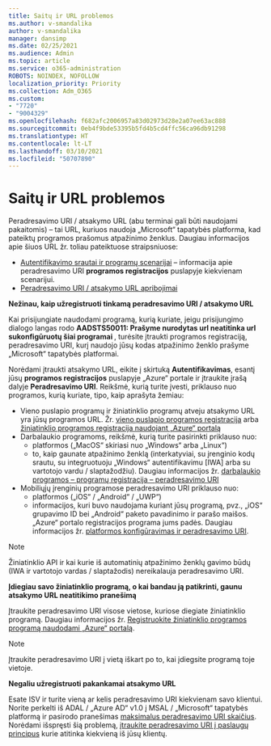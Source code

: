 ```yaml
---
title: Saitų ir URL problemos
ms.author: v-smandalika
author: v-smandalika
manager: dansimp
ms.date: 02/25/2021
ms.audience: Admin
ms.topic: article
ms.service: o365-administration
ROBOTS: NOINDEX, NOFOLLOW
localization_priority: Priority
ms.collection: Adm_O365
ms.custom:
- "7720"
- "9004329"
ms.openlocfilehash: f682afc2006957a83d02973d28e2a07ee63ac888
ms.sourcegitcommit: 0eb4f9bde53395b5fd4b5cd4ffc56ca96db91298
ms.translationtype: HT
ms.contentlocale: lt-LT
ms.lasthandoff: 03/10/2021
ms.locfileid: "50707890"
---
```

# <a name="issues-with-links-and-urls"></a>Saitų ir URL problemos

Peradresavimo URI / atsakymo URL (abu terminai gali būti naudojami pakaitomis) – tai URL, kuriuos naudoja „Microsoft“ tapatybės platforma, kad pateiktų programos prašomus atpažinimo ženklus. Daugiau informacijos apie šiuos URL žr. toliau pateiktuose straipsniuose:

- [Autentifikavimo srautai ir programų scenarijai](https://docs.microsoft.com/azure/active-directory/develop/authentication-flows-app-scenarios) – informacija apie peradresavimo URI **programos registracijos** puslapyje kiekvienam scenarijui.
- [Peradresavimo URI / atsakymo URL apribojimai](https://docs.microsoft.com/azure/active-directory/develop/reply-url)

**Nežinau, kaip užregistruoti tinkamą peradresavimo URI / atsakymo URL**

Kai prisijungiate naudodami programą, kurią kuriate, jeigu prisijungimo dialogo langas rodo **AADSTS50011: Prašyme nurodytas url neatitinka url sukonfigūruotų šiai programai <your app ID>**, turėsite įtraukti programos registraciją, peradresavimo URI, kurį naudojo jūsų kodas atpažinimo ženklo prašyme „Microsoft“ tapatybės platformai.

Norėdami įtraukti atsakymo URL, eikite į skirtuką **Autentifikavimas**, esantį jūsų **programos registracijos** puslapyje „Azure“ portale ir įtraukite įrašą dalyje **Peradresavimo URI**. Reikšmė, kurią turite įvesti, priklauso nuo programos, kurią kuriate, tipo, kaip aprašyta žemiau:

- Vieno puslapio programų ir žiniatinklio programų atveju atsakymo URL yra jūsų programos URL. Žr. [vieno puslapio programos registracija](https://docs.microsoft.com/azure/active-directory/develop/scenario-spa-app-registration#register-a-redirect-uri) arba [žiniatinklio programos registracija naudojant „Azure“ portalą](https://docs.microsoft.com/azure/active-directory/develop/scenario-web-app-sign-user-app-registration?tabs=aspnetcore#register-an-app-using-azure-portal)
- Darbalaukio programoms, reikšmė, kurią turite pasirinkti priklauso nuo:
    - platformos („MacOS“ skiriasi nuo „Windows“ arba „Linux“)
    - to, kaip gaunate atpažinimo ženklą (interkatyviai, su įrenginio kodų srautu, su integruotuoju „Windows“ autentifikavimu [IWA] arba su vartotojo vardu / slaptažodžiu).
    Daugiau informacijos žr. [darbalaukio programos – programų registracija – peradresavimo URI](https://docs.microsoft.com/azure/active-directory/develop/scenario-desktop-app-registration#redirect-uris)
- Mobiliųjų įrenginių programose peradresavimo URI priklauso nuo:
    - platformos („iOS“ / „Android“ / „UWP“)
    - informacijos, kuri buvo naudojama kuriant jūsų programą, pvz., „iOS“ grupavimo ID bei „Android“ paketo pavadinimo ir parašo maišos. „Azure“ portalo registracijos programa jums padės. Daugiau informacijos žr. [platformos konfigūravimas ir peradresavimo URI](https://docs.microsoft.com/azure/active-directory/develop/scenario-mobile-app-registration#platform-configuration-and-redirect-uris).

> [!NOTE]
> Žiniatinklio API ir kai kurie iš automatinių atpažinimo ženklų gavimo būdų (IWA ir vartotojo vardas / slaptažodis) nereikalauja peradresavimo URI.

**Įdiegiau savo žiniatinklio programą, o kai bandau ją patikrinti, gaunu atsakymo URL neatitikimo pranešimą**

Įtraukite peradresavimo URI visose vietose, kuriose diegiate žiniatinklio programą. Daugiau informacijos žr. [Registruokite žiniatinklio programos programą naudodami „Azure“ portalą](https://docs.microsoft.com/azure/active-directory/develop/scenario-web-app-sign-user-app-registration).

> [!NOTE]
> Įtraukite peradresavimo URI į vietą iškart po to, kai įdiegsite programą toje vietoje.

**Negaliu užregistruoti pakankamai atsakymo URL**

Esate ISV ir turite vieną ar kelis peradresavimo URI kiekvienam savo klientui. Norite perkelti iš ADAL / „Azure AD“ v1.0 į MSAL / „Microsoft“ tapatybės platformą ir pasirodo pranešimas [maksimalus peradresavimo URI skaičius](https://docs.microsoft.com/azure/active-directory/develop/reply-url#maximum-number-of-redirect-uris). Norėdami išspręsti šią problemą, [įtraukite peradresavimo URI į paslaugų principus](https://docs.microsoft.com/azure/active-directory/develop/reply-url#add-redirect-uris-to-service-principals) kurie atitinka kiekvieną iš jūsų klientų.
